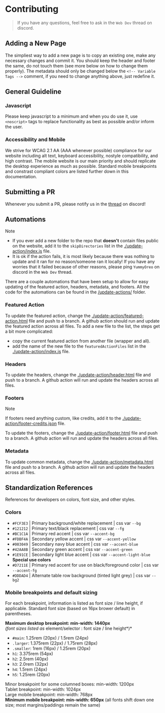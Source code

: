# Contributing
> If you have any questions, feel free to ask in the `Web Dev` thread on discord.

## Adding a New Page

The simpliest way to add a new page is to copy an existing one, make any necessary changes and commit it. You should keep the header and footer the same, do not touch them (see more below on how to change them properly). The metadata should only be changed below the `<!-- Variable Tags -->` comment, if you need to change anything above, just redefine it.

## General Guideline

### Javascript

Please keep javascript to a minimum and when you do use it, use `<noscript>` tags to replace functionality as best as possible and/or inform the user.

### Accessibility and Mobile

We strive for WCAG 2.1 AA (AAA whenever possible) compliance for our website including alt text, keyboard accessibility, nostyle compatibility, and high contrast. The mobile website is our main priority and should replicate the desktop experience as much as possible. Standard mobile breakpoints and constrast compliant colors are listed further down in this documentation.

## Submitting a PR

Whenever you submit a PR, please notify us in the [thread](https://discord.com/channels/252701351786577920/1149204674390536262) on discord!

## Automations
> [!note]
> - If you ever add a new folder to the repo that **doesn't** contain files public on the website, add it to the `skipDirectories` list in the [./update-action/index.js](./update-action/index.js) file.
> - It is ok if the action fails, it is most likely because there was nothing to update and it ran for no reason/someone ran it locally! If you have any worries that it failed because of other reasons, please ping `YummyOreo` on discord in the `Web Dev` thread.

There are a couple automations that have been setup to allow for easy updating of the featured action, headers, metadata, and footers. All the code for the automations can be found in the [/update-actions/](./update-action/) folder.

### Featured Action

To update the featured action, change the [./update-action/featured-action.html](./update-action/featured-action.html) file and push to a branch. A github action should run and update the featured action across all files. To add a new file to the list, the steps get a bit more complicated:
- copy the current featured action from another file (wrapper and all).
- add the name of the new file to the `featuredActionFiles` list in the [./update-action/index.js](./update-action/index.js) file.

### Headers

To update the headers, change the [./update-action/header.html](./update-action/header.html) file and push to a branch. A github action will run and update the headers across all files.

### Footers

> [!note]
> If footers need anything custom, like credits, add it to the [./update-action/footer-credits.json](./update-action/footer-credits.json) file.

To update the footers, change the [./update-action/footer.html](./update-action/footer.html) file and push to a branch. A github action will run and update the headers across all files.

### Metadata

To update common metadata, change the [./update-action/metadata.html](./update-action/metadata.html) file and push to a branch. A github action will run and update the headers across all files.

## Standardization References

References for developers on colors, font size, and other styles.

### Colors

- `#FCF3E3` | Primary background/white replacement | css var `--bg`
- `#121212` | Primary text/black replacement | css var `--fg`
- `#BC1C1A` | Primary red accent | css var `--accent-bg`
- `#FDBF4A` | Secondary yellow accent | css var `--accent-yellow`
- `#003049` | Secondary navy blue accent | css var `--accent-blue`
- `#42AA8B` | Secondary green accent | css var `--accent-green`
- `#1E91CE` | Secondary light blue accent | css var `--accent-light-blue`
 **Special use colors**
- `#D7211E` | Primary red accent for use on black/foreground color | css var `--accent-fg`
- `#DDDAD4` | Alternate table row background (tinted light grey) | css var `--bg2`

### Mobile breakpoints and default sizing

For each breakpoint, information is listed as font size / line height, if applicable. Standard font size (based on 16px brower default) in parentheses.

**Maximum desktop breakpoint: min-width: 1440px**\
*(font sizes listed as* element/selector : font size / line height*)*
- `#main`: 1.25rem (20px) / 1.5rem (24px)
- `.larger`: 1.375rem (22px) / 1.75rem (28px)
- `.smaller`: 1rem (16px) / 1.25rem (20px)
- `h1`: 3.375rem (54px)
- `h2`: 2.5rem (40px)
- `h3`: 2.0rem (32px)
- `h4`: 1.5rem (24px)
- `h5`: 1.25rem (20px)

Minor breakpoint for some columned boxes: min-width: 1200px\
Tablet breakpoint: min-width: 1024px\
Large mobile breakpoint: min-width: 768px\
**Minimum mobile breakpoint: min-width: 650px** (all fonts shift down one size; most margins/paddings remain the same)